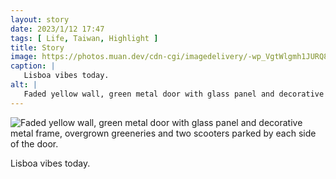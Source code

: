 ```yaml
---
layout: story
date: 2023/1/12 17:47
tags: [ Life, Taiwan, Highlight ]
title: Story
image: https://photos.muan.dev/cdn-cgi/imagedelivery/-wp_VgtWlgmh1JURQ8t1mg/a1258762-fab3-4f40-4e75-6aea922d0b00/public
caption: |
   Lisboa vibes today.
alt: |
   Faded yellow wall, green metal door with glass panel and decorative metal frame, overgrown greeneries and two scooters parked by each side of the door.
---
```


![Faded yellow wall, green metal door with glass panel and decorative metal frame, overgrown greeneries and two scooters parked by each side of the door.](https://photos.muan.dev/cdn-cgi/imagedelivery/-wp_VgtWlgmh1JURQ8t1mg/a1258762-fab3-4f40-4e75-6aea922d0b00/public)

Lisboa vibes today.
